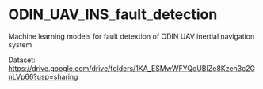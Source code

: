 # ODIN_UAV_INS_fault_detection
Machine learning models for fault detextion of ODIN UAV inertial navigation system

Dataset: https://drive.google.com/drive/folders/1KA_ESMwWFYQoUBIZe8Kzen3c2CnLVp66?usp=sharing
